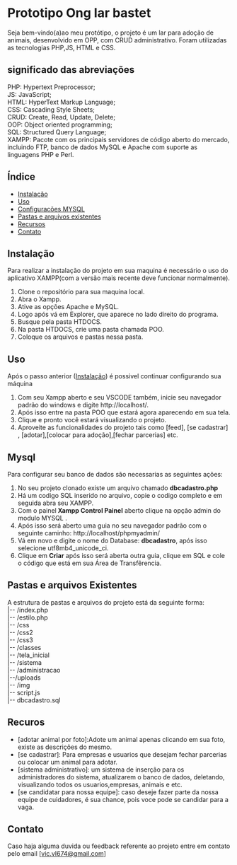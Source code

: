 # Prototipo Ong lar bastet

Seja bem-vindo(a)ao meu protótipo, o projeto é um lar para adoção de animais, desenvolvido em OPP, com CRUD administrativo. Foram utilizadas as tecnologias PHP,JS, HTML e CSS.

## significado das abreviações
PHP: Hypertext Preprocessor;</br>
JS: JavaScript;</br>
HTML: HyperText Markup Language;</br>
CSS: Cascading Style Sheets;</br>
CRUD: Create, Read, Update, Delete;</br>
OOP: Object oriented programming;</br>
SQL: Structured Query Language;</br>
XAMPP: Pacote com os principais servidores de código aberto do mercado, incluindo FTP, banco de dados MySQL e Apache com suporte as linguagens PHP e Perl.

## Índice
- [Instalação](#instalação)
- [Uso](#uso)
- [Configurações MYSQL](#Mysql)
- [Pastas e arquivos existentes](#pastas-e-arquivos-existentes)
- [Recursos](#recursos)
- [Contato](#contato)

## Instalação

 Para realizar a instalação do projeto em sua maquina é necessário o uso do aplicativo XAMPP(com a versão mais recente deve funcionar normalmente).

1. Clone o repositório para sua maquina local.
2. Abra o Xampp.
3. Ative as opções Apache e MySQL.
4. Logo após vá em Explorer, que aparece no lado direito do programa.
5. Busque pela pasta HTDOCS.
6. Na pasta HTDOCS, crie uma pasta chamada POO.
7. Coloque os arquivos e pastas nessa pasta.

## Uso

Após o passo anterior ([Instalação](#instalação)) é possivel continuar configurando sua máquina

1. Com seu Xampp aberto e seu VSCODE também, inicie seu navegador padrão do windows e digite http://localhost/.
2. Após isso entre na pasta POO que estará agora aparecendo em sua tela.
3. Clique e pronto você estará visualizando o projeto.
4. Aproveite as funcionalidades do projeto tais como [feed], [se cadastrar] , [adotar],[colocar para adoção],[fechar parcerias] etc.

## Mysql

Para configurar seu banco de dados são necessarias as seguintes ações:

1. No seu projeto clonado existe um arquivo chamado <strong>dbcadastro.php</strong>
2. Há um codigo SQL inserido no arquivo, copie o codigo completo e em seguida abra seu XAMPP.
3. Com o painel<strong> Xampp Control Painel</strong> aberto clique na opção admin do modulo MYSQL .
4. Após isso será aberto uma guia no seu navegador padrão com o seguinte caminho: http://localhost/phpmyadmin/
5. Vá em novo e digite o nome do Database: <strong>dbcadastro</strong>, após isso selecione utf8mb4_unicode_ci.
6. Clique em <strong>Criar</strong> após isso será aberta outra guia, clique em  SQL e cole o código que está em sua Área de Transfêrencia.

## Pastas e arquivos Existentes

A estrutura de pastas e arquivos do projeto está da seguinte forma:<br>
|-- /index.php <br>
|-- /estilo.php<br>
|-- /css<br>
|-- /css2<br>
|-- /css3<br>
|-- /classes<br>
|-- /tela_inicial<br>
|-- /sistema<br>
|-- /administracao<br>
|--/uploads<br>
|-- /img <br>
|-- script.js <br>
|-- dbcadastro.sql 

## Recuros

- [adotar animal por foto]:Adote um animal apenas clicando em sua foto, existe as descrições do mesmo.
- [se cadastrar]: Para empresas e usuarios que desejam fechar parcerias ou colocar um animal para adotar.
- [sistema administrativo]: um sistema de inserção para os administradores do sistema, atualizarem o banco de dados, deletando, visualizando todos os usuarios,empresas, animais e etc.
- [se candidatar para nossa equipe]: caso deseje fazer parte da nossa equipe de cuidadores, é sua chance, pois voce pode se candidar para a vaga.

## Contato

Caso haja alguma duvida ou feedback referente ao projeto entre em contato pelo email  [vic.vl674@gmail.com]